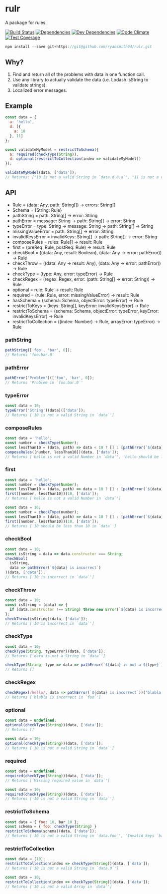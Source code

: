 # rulr
A package for rules.


[![Build Status](https://travis-ci.org/ryansmith94/rulr.svg?branch=master)](https://travis-ci.org/ryansmith94/rulr)
[![Dependencies](https://david-dm.org/ryansmith94/rulr.svg)](https://david-dm.org/ryansmith94/rulr)
[![Dev Dependencies](https://david-dm.org/ryansmith94/rulr/dev-status.svg)](https://david-dm.org/ryansmith94/rulr?type=dev)
[![Code Climate](https://codeclimate.com/github/ryansmith94/rulr/badges/gpa.svg)](https://codeclimate.com/github/ryansmith94/rulr)
[![Test Coverage](https://codecov.io/gh/ryansmith94/rulr/branch/master/graph/badge.svg)](https://codecov.io/gh/ryansmith94/rulr)

```js
npm install --save git+https://git@github.com/ryansmith94/rulr.git
```

## Why?
1. Find and return all of the problems with data in one function call.
2. Use any library to actually validate the data (i.e. Lodash.isString to validate strings).
3. Localized error messages.

## Example
```js
const data = {
  a: 'hello',
  d: [{
    a: 10
  }, 11]
};

const validateMyModel = restrictToSchema({
  a: required(checkType(String)),
  d: optional(restrictToCollection(index => validateMyModel))
});

validateMyModel(data, ['data']);
// Returns: ["10 is not a valid String in `data.d.0.a`", "11 is not a valid Object in `data.d.1`"]
```

## API
- Rule = (data: Any, path: String[]) -> errors: String[]
- Schema = {String: Rule}
- pathString = path: String[] -> error: String
- pathError = message: String -> path: String[] -> error: String
- typeError = type: String -> message: String -> path: String[] -> String
- missingValueError = path: String[] -> error: String
- invalidKeysError = invalidKeys: String[] -> path: String[] -> error: String
- composeRules = rules: Rule[] -> result: Rule
- first = (preReq: Rule, postReq: Rule) -> result: Rule
- checkBool = ((data: Any, result: Boolean), (data: Any -> error: pathError)) -> Rule
- checkThrow = ((data: Any -> result: Any), (data: Any -> error: pathError)) -> Rule
- checkType = (type: Any, error: typeError) -> Rule
- checkRegex = (regex: Regex, error: (path: String[] -> error: String)) -> Rule
- optional = rule: Rule -> result: Rule
- required = (rule: Rule, error: missingValueError) -> result: Rule
- hasSchema = (schema: Schema, objectError: typeError) -> Rule
- restrictToKeys = (keys: String[], keyError: invalidKeysError) -> Rule
- restrictToSchema = (schema: Schema, objectError: typeError, keyError: invalidKeysError) -> Rule
- restrictToCollection = ((index: Number) -> Rule, arrayError: typeError) -> Rule

### pathString
```js
pathString(['foo', 'bar', 0]);
// Returns 'foo.bar.0'
```

### pathError
```js
pathError('Problem')(['foo', 'bar', 0]);
// Returns 'Problem in `foo.bar.0`'
```

### typeError
```js
const data = 10;
typeError('String')(data)(['data']);
// Returns ['10 is not a valid String in `data`']
```

### composeRules
```js
const data = 'hello';
const number = checkType(Number);
const lessThan10 = (data, path) => data < 10 ? [] : [pathError(`${data} should be less than 10`)(path)];
composeRules([number, lessThan10])(data, ['data']);
// Returns ['hello is not a valid Number in `data`', 'hello should be less than 10 in `data`']
```

### first
```js
const data = 'hello';
const number = checkType(Number);
const lessThan10 = (data, path) => data < 10 ? [] : [pathError(`${data} should be less than 10`)(path)];
first([number, lessThan10])(10, ['data']);
// Returns ['hello is not a valid Number in `data`']

const data = 10;
const number = checkType(number);
const lessThan10 = (data, path) => data < 10 ? [] : [pathError(`${data} should be less than 10`)(path)];
first([number, lessThan10])(10, ['data']);
// Returns ['10 should be less than 10 in `data`']
```

### checkBool
```js
const data = 10;
const isString = data => data.constructor === String;
checkBool(
  isString,
  data => pathError(`${data} is incorrect`)
)(data, ['data']);
// Returns ['10 is incorrect in `data`']
```

### checkThrow
```js
const data = 10;
const isString = (data) => {
  if (data.constructor !== String) throw new Error(`${data} is incorrect`);
};
checkThrow(isString)(data, ['data']);
// Returns ['10 is incorrect in `data`']
```

### checkType
```js
const data = 10;
checkType(String, typeError)(data, ['data']);
// Returns ['data is not a String in `data`']

checkType(String, type => data => pathError(`${data} is not a ${type}`))('Hello', ['foo']);
// Returns []
```

### checkRegex
```js
checkRegex(/hello/, data => pathError(`${data} is incorrect`))('blabla', ['foo'])
// Returns ['blabla is incorrect in `foo`']
```

### optional
```js
const data = undefined;
optional(checkType(String))(data, ['data']);
// Returns []

const data = 10;
optional(checkType(String))(data, ['data']);
// Returns ['10 is not a valid String in `data`']
```

### required
```js
const data = undefined;
required(checkType(String))(data, ['data']);
// Returns ['Missing required value in `data`']

const data = 10;
required(checkType(String))(data, ['data']);
// Returns ['10 is not a valid String in `data`']
```

### restrictToSchema
```js
const data = { foo: 10, bar 10 };
const schema = { foo: checkType(String) }
restrictToSchema(schema)(data, ['data']);
// Returns ['10 is not a valid String in `data.foo`', 'Invalid keys `bar` found in `data`']
```

### restrictToCollection
```js
const data = [10];
restrictToCollection(index => checkType(String))(data, ['data']);
// Returns ['10 is not a valid String in `data.0`']

const data = 10;
restrictToCollection(index => checkType(String))(data, ['data']);
// Returns ['10 is not a valid Array in `data`']
```
